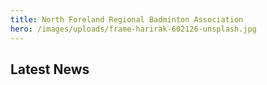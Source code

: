 ```yaml
---
title: North Foreland Regional Badminton Association
hero: /images/uploads/frame-harirak-602126-unsplash.jpg
---
```


## Latest News
